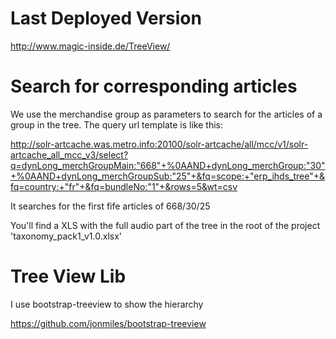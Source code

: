# Last Deployed Version
http://www.magic-inside.de/TreeView/

# Search for corresponding articles
We use the merchandise group as parameters to search for the articles of a group in the tree. The query url template is like this:

http://solr-artcache.was.metro.info:20100/solr-artcache/all/mcc/v1/solr-artcache_all_mcc_v3/select?q=dynLong_merchGroupMain:"668"+%0AAND+dynLong_merchGroup:"30"+%0AAND+dynLong_merchGroupSub:"25"+&fq=scope:+"erp_ihds_tree"+&fq=country:+"fr"+&fq=bundleNo:"1"+&rows=5&wt=csv

It searches for the first fife articles of 668/30/25

You'll find a XLS with the full audio part of the tree in the root of the project 'taxonomy_pack1_v1.0.xlsx'

# Tree View Lib
I use bootstrap-treeview to show the hierarchy

https://github.com/jonmiles/bootstrap-treeview
